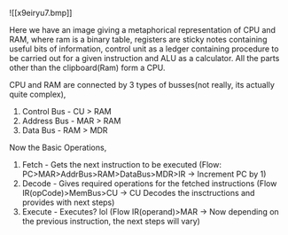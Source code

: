 ![[x9eiryu7.bmp]]


Here we have an image giving a metaphorical representation of CPU and RAM, where ram is a binary table, registers are sticky notes containing useful bits of information, control unit as a ledger containing procedure to be carried out for a given instruction and ALU as a calculator. All the parts other than the clipboard(Ram) form a CPU.

CPU and RAM are connected by 3 types of busses(not really, its actually quite complex),
1) Control Bus - CU > RAM
2) Address Bus - MAR > RAM
3) Data Bus - RAM > MDR

Now the Basic Operations,
1) Fetch - Gets the next instruction to be executed (Flow: PC>MAR>AddrBus>RAM>DataBus>MDR>IR -> Increment PC by 1)
1) Decode - Gives required operations for the fetched instructions (Flow IR(opCode)>MemBus>CU -> CU Decodes the insctructions and provides with next steps)
2) Execute - Executes? lol (Flow IR(operand)>MAR -> Now depending on the previous instruction, the next steps will vary)